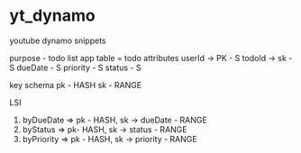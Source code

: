 # yt_dynamo
youtube dynamo snippets


purpose - todo list app
table = todo
attributes
userId -> PK - S
todoId -> sk - S
dueDate - S
priority - S
status - S

key schema
pk - HASH
sk - RANGE

LSI
1. byDueDate => pk - HASH, sk -> dueDate - RANGE
2. byStatus => pk- HASH, sk -> status - RANGE
3. byPriority => pk - HASH, sk -> priority - RANGE